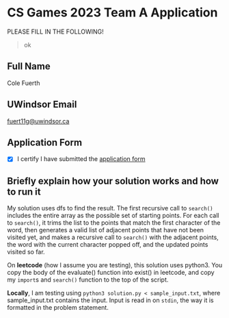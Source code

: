 # CS Games 2023 Team A Application

PLEASE FILL IN THE FOLLOWING!

> ok

## Full Name

Cole Fuerth

## UWindsor Email

fuert11g@uwindsor.ca

## Application Form

- [x] I certify I have submitted the [application form](https://forms.office.com/r/R4A1JyB3Xf)

## Briefly explain how your solution works and how to run it 

My solution uses dfs to find the result. The first recursive call to `search()` includes the entire array as the possible set of starting points. For each call to `search()`, it trims the list to the points that match the first character of the word, then generates a valid list of adjacent points that have not been visited yet, and makes a recursive call to `search()` with the adjacent points, the word with the current character popped off, and the updated points visited so far.

On **leetcode** (how I assume you are testing), this solution uses python3. You copy the body of the evaluate() function into exist() in leetcode, and copy my `import`s and `search()` function to the top of the script.

**Locally**, I am testing using `python3 solution.py < sample_input.txt`, where sample_input.txt contains the input. Input is read in on `stdin`, the way it is formatted in the problem statement.
